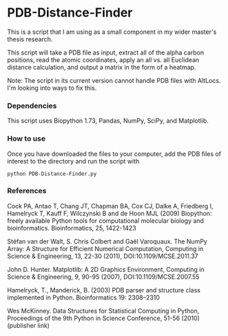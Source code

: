 # PDB-Distance-Finder

This is a script that I am using as a small component in my wider master's thesis research.

This script will take a PDB file as input, extract all of the alpha carbon positions, read the atomic coordinates, apply an all vs. all Euclidean distance calculation, and output a matrix in the form of a heatmap. 

Note: The script in its current version cannot handle PDB files with AltLocs. I'm looking into ways to fix this. 

### Dependencies
This script uses Biopython 1.73, Pandas, NumPy, SciPy, and Matplotlib.

### How to use
Once you have downloaded the files to your computer, add the PDB files of interest to the directory and run the script with
```
python PDB-Distance-Finder.py
```
### References
Cock PA, Antao T, Chang JT, Chapman BA, Cox CJ, Dalke A, Friedberg I, Hamelryck T, Kauff F, Wilczynski B and de Hoon MJL (2009) Biopython: freely available Python tools for computational molecular biology and bioinformatics. Bioinformatics, 25, 1422-1423

Stéfan van der Walt, S. Chris Colbert and Gaël Varoquaux. The NumPy Array: A Structure for Efficient Numerical Computation, Computing in Science & Engineering, 13, 22-30 (2011), DOI:10.1109/MCSE.2011.37 

John D. Hunter. Matplotlib: A 2D Graphics Environment, Computing in Science & Engineering, 9, 90-95 (2007), DOI:10.1109/MCSE.2007.55

Hamelryck, T., Manderick, B. (2003) PDB parser and structure class implemented in Python. Bioinformatics 19: 2308–2310

Wes McKinney. Data Structures for Statistical Computing in Python, Proceedings of the 9th Python in Science Conference, 51-56 (2010) (publisher link)
